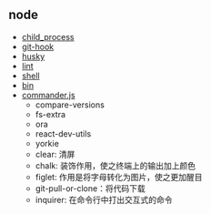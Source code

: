 ## node 

- [child_process](./child_process.md)
- [git-hook](./git-hook.md)
- [husky](./husky.md)
- [lint](./lint.md)
- [shell](./shell.md)
- [bin](./bin.md)
- [commander.js](./commander.js.md)
  - compare-versions
  - fs-extra
  - ora
  - react-dev-utils
  - yorkie
  - clear: 清屏
  - chalk: 装饰作用，使之终端上的输出加上颜色
  - figlet: 作用是将字母转化为图片，使之更加醒目
  - git-pull-or-clone：将代码下载
  - inquirer: 在命令行中打出交互式的命令